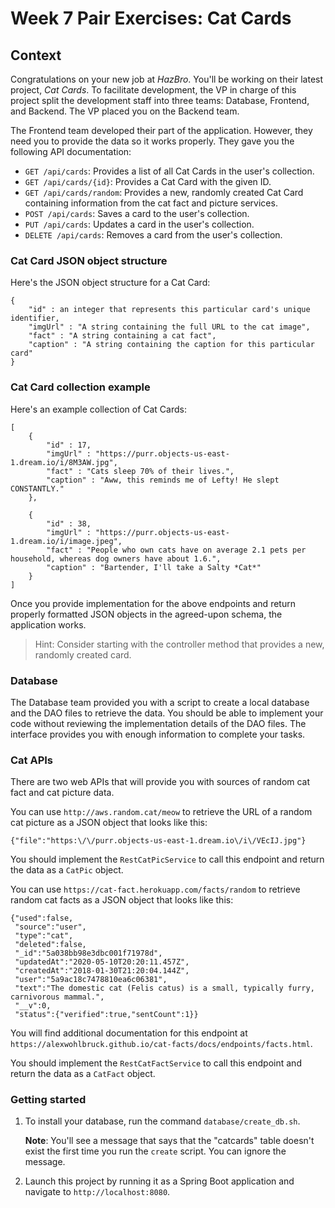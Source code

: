 # Week 7 Pair Exercises: Cat Cards

## Context

Congratulations on your new job at _HazBro_. You'll be working on their latest project, *Cat Cards*. To facilitate development, the VP in charge of this project split the development staff into three teams: Database, Frontend, and Backend. The VP placed you on the Backend team.

The Frontend team developed their part of the application. However, they need you to provide the data so it works properly. They gave you the following API documentation:

* `GET /api/cards`: Provides a list of all Cat Cards in the user's collection.
* `GET /api/cards/{id}`: Provides a Cat Card with the given ID.
* `GET /api/cards/random`: Provides a new, randomly created Cat Card containing information from the cat fact and picture services.
* `POST /api/cards`: Saves a card to the user's collection.
* `PUT /api/cards`: Updates a card in the user's collection.
* `DELETE /api/cards`: Removes a card from the user's collection.

### Cat Card JSON object structure

Here's the JSON object structure for a Cat Card:

```
{
    "id" : an integer that represents this particular card's unique identifier,
    "imgUrl" : "A string containing the full URL to the cat image",
    "fact" : "A string containing a cat fact",
    "caption" : "A string containing the caption for this particular card"
}
```

### Cat Card collection example

Here's an example collection of Cat Cards:

```
[
    {
        "id" : 17,
        "imgUrl" : "https://purr.objects-us-east-1.dream.io/i/8M3AW.jpg",
        "fact" : "Cats sleep 70% of their lives.",
        "caption" : "Aww, this reminds me of Lefty! He slept CONSTANTLY."
    },

    {
        "id" : 38,
        "imgUrl" : "https://purr.objects-us-east-1.dream.io/i/image.jpeg",
        "fact" : "People who own cats have on average 2.1 pets per household, whereas dog owners have about 1.6.",
        "caption" : "Bartender, I'll take a Salty *Cat*"
    }
]
```

Once you provide implementation for the above endpoints and return properly formatted JSON objects in the agreed-upon schema, the application works.

> Hint: Consider starting with the controller method that provides a new, randomly created card.

### Database

The Database team provided you with a script to create a local database and the DAO files to retrieve the data. You should be able to implement your code without reviewing the implementation details of the DAO files. The interface provides you with enough information to complete your tasks.

### Cat APIs

There are two web APIs that will provide you with sources of random cat fact and cat picture data.

You can use `http://aws.random.cat/meow` to retrieve the URL of a random cat picture as a JSON object that looks like this:

```
{"file":"https:\/\/purr.objects-us-east-1.dream.io\/i\/VEcIJ.jpg"}
```

You should implement the `RestCatPicService` to call this endpoint and return the data as a `CatPic` object.

You can use `https://cat-fact.herokuapp.com/facts/random` to retrieve random cat facts as a JSON object that looks like this:

```
{"used":false,
 "source":"user",
 "type":"cat",
 "deleted":false,
 "_id":"5a038bb98e3dbc001f71978d",
 "updatedAt":"2020-05-10T20:20:11.457Z",
 "createdAt":"2018-01-30T21:20:04.144Z",
 "user":"5a9ac18c7478810ea6c06381",
 "text":"The domestic cat (Felis catus) is a small, typically furry, carnivorous mammal.",
 "__v":0,
 "status":{"verified":true,"sentCount":1}}
```

You will find additional documentation for this endpoint at `https://alexwohlbruck.github.io/cat-facts/docs/endpoints/facts.html`.

You should implement the `RestCatFactService` to call this endpoint and return the data as a `CatFact` object.

### Getting started

1. To install your database, run the command `database/create_db.sh`.

    **Note**: You'll see a message that says that the "catcards" table doesn't exist the first time you run the `create` script. You can ignore the message.

2. Launch this project by running it as a Spring Boot application and navigate to `http://localhost:8080`.

